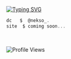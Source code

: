 [![Typing SVG](https://readme-typing-svg.herokuapp.com?font=Roboto+Mono&color=007AFF&size=24&lines=Louis+%7C+Programmer+and+Gamer)](https://git.io/typing-svg)

```csharp
dc   $  @nekso_.
site  $ coming soon... 
```
&zwnj; 
&zwnj; 

<p align="left">
  <img src="https://komarev.com/ghpvc/?username=capsyn&label=Profile%20views&color=blue&style=flat" alt="Profile Views" />
</p>
